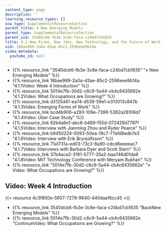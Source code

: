 ```yaml
---
content_type: page
description: ''
learning_resource_types: []
ocw_type: SupplementalResourceSection
parent_title: 4 New Emerging Models
parent_type: SupplementalResourceSection
parent_uid: 3540dcb6-fb3e-3c8e-faca-c24bd7cb1835
title: 4.1 New Firms, New Jobs, New Technology, and the Future of Work
uid: 18bae989-2a0a-d3ae-85c2-2596eee9b14a
video_metadata:
  youtube_id: null
---
```


*   {{% resource_link "3540dcb6-fb3e-3c8e-faca-c24bd7cb1835" "« New Emerging Models" %}}
*   {{% resource_link 18bae989-2a0a-d3ae-85c2-2596eee9b14a "4.1.1Video: Week 4 Introduction" %}}
*   {{% resource_link 5014e7fb-30d2-c6c9-5a44-cb4c6435662e "4.1.2Video: What Occupations are Growing?" %}}
*   {{% resource_link d3125d41-ea74-d538-59e1-e313013c847b "4.1.3Video: Emerging Forms of Work" %}}
*   {{% resource_link bcd4b906-a293-109e-7399-5382a26109d7 "4.1.4Video: Uber Case Study" %}}
*   {{% resource_link 62b4a6e1-abc8-b489-f55d-072429d7797f "4.1.5Video: Interview with Jianming Zhou and Ryder Pearce" %}}
*   {{% resource_link b9450224-0093-50ea-19c7-77afd8edb7e3 "4.1.6Video: Interview with Erik Brynjolfsson" %}}
*   {{% resource_link 71a1731a-ed03-73c3-8a90-cdcd6eeeeac7 "4.1.7Video: Interviews with Barbara Dyer and Scott Stern" %}}
*   {{% resource_link 37b4aca2-3191-5777-35a2-baa746d01da9 "4.1.8Video: MIT Technology Conference with Meryam Bukhari" %}}
*   {{% resource_link "5014e7fb-30d2-c6c9-5a44-cb4c6435662e" "» Video: What Occupations are Growing?" %}}

Video: Week 4 Introduction
--------------------------

{{< resource 4c3f850e-5657-7279-9640-440daaf6cc45 >}}

*   {{% resource_link 3540dcb6-fb3e-3c8e-faca-c24bd7cb1835 "BackNew Emerging Models" %}}
*   {{% resource_link 5014e7fb-30d2-c6c9-5a44-cb4c6435662e "ContinueVideo: What Occupations are Growing?" %}}